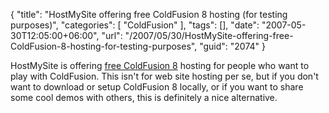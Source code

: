 {
	"title": "HostMySite offering free ColdFusion 8 hosting (for testing purposes)",
	"categories": [
		"ColdFusion"
	],
	"tags": [],
	"date": "2007-05-30T12:05:00+06:00",
	"url": "/2007/05/30/HostMySite-offering-free-ColdFusion-8-hosting-for-testing-purposes",
	"guid": "2074"
}

HostMySite is offering <a href="http://www.hostmysite.com/CF8/">free ColdFusion 8</a> hosting for people who want to play with ColdFusion. This isn't for web site hosting per se, but if you don't want to download or setup ColdFusion 8 locally, or if you want to share some cool demos with others, this is definitely a nice alternative.